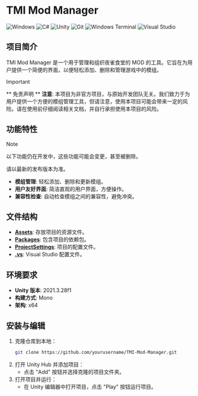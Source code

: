 # TMI Mod Manager
![Windows](https://img.shields.io/badge/Windows-0078D6?style=for-the-badge&logo=windows&logoColor=white)
![C#](https://img.shields.io/badge/C%23-239120?style=for-the-badge&logo=c-sharp&logoColor=white)
![Unity](https://img.shields.io/badge/Unity-100000?style=for-the-badge&logo=unity&logoColor=white)
![Git](https://img.shields.io/badge/GIT-E44C30?style=for-the-badge&logo=git&logoColor=white)
![Windows Terminal](https://img.shields.io/badge/windows%20terminal-4D4D4D?style=for-the-badge&logo=windows%20terminal&logoColor=white)
![Visual Studio](https://img.shields.io/badge/Visual_Studio-5C2D91?style=for-the-badge&logo=visual%20studio&logoColor=white)
## 项目简介
TMI Mod Manager 是一个用于管理和组织夜雀食堂的 MOD 的工具。它旨在为用户提供一个简便的界面，以便轻松添加、删除和管理游戏中的模组。

> [!IMPORTANT]
> ** 免责声明 **
> **注意**: 本项目为非官方项目，与原始开发团队无关。我们致力于为用户提供一个方便的模组管理工具，但请注意，使用本项目可能会带来一定的风险。请在使用前仔细阅读相关文档，并自行承担使用本项目的风险。

## 功能特性
> [!NOTE]
> 以下功能仍在开发中，这些功能可能会变更，甚至被删除。
>
> 请以最新的发布版本为准。

- **模组管理**: 轻松添加、删除和更新模组。
- **用户友好界面**: 简洁直观的用户界面，方便操作。
- **兼容性检查**: 自动检查模组之间的兼容性，避免冲突。

## 文件结构
- [**Assets**](Assets): 存放项目的资源文件。
- [**Packages**](Packages): 包含项目的依赖包。
- [**ProjectSettings**](ProjectSettings): 项目的配置文件。
- [**.vs**](.vs): Visual Studio 配置文件。

## 环境要求
- **Unity 版本**: 2021.3.28f1
- **构建方式**: Mono
- **架构**: x64

## 安装与编辑
1. 克隆仓库到本地：
    ```bash
    git clone https://github.com/yourusername/TMI-Mod-Manager.git
    ```
2. 打开 Unity Hub 并添加项目：
    - 点击 "Add" 按钮并选择克隆的项目文件夹。
3. 打开项目并运行：
    - 在 Unity 编辑器中打开项目，点击 "Play" 按钮运行项目。

